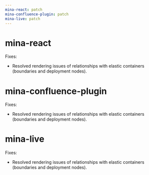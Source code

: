 ```yaml
---
mina-react: patch
mina-confluence-plugin: patch
mina-live: patch
---
```


# mina-react

Fixes:

- Resolved rendering issues of relationships with elastic containers (boundaries and deployment nodes).

# mina-confluence-plugin

Fixes:

- Resolved rendering issues of relationships with elastic containers (boundaries and deployment nodes).

# mina-live

Fixes:

- Resolved rendering issues of relationships with elastic containers (boundaries and deployment nodes).
